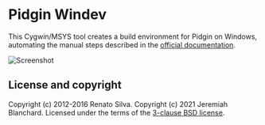 # Pidgin Windev

This Cygwin/MSYS tool creates a build environment for Pidgin on Windows, automating the manual steps described in the [official documentation](http://developer.pidgin.im/wiki/BuildingWinPidgin).

![Screenshot](pidgin-windev.png)

## License and copyright

Copyright (c) 2012-2016 Renato Silva.
Copyright (c) 2021 Jeremiah Blanchard.
Licensed under the terms of the [3-clause BSD license](LICENSE).
